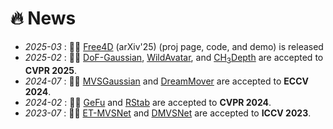 # 🔥 News
<!-- 加点表情包,直接复制图片即可  https://github.com/guodongxiaren/README/blob/master/emoji.md?tdsourcetag=s_pcqq_aiomsg -->
- *2025-03* : 🎉🎉 [Free4D](https://free4d.github.io/) (arXiv'25) (proj page, code, and demo) is released
- *2025-02* : 🎉🎉 [DoF-Gaussian](https://dof-gaussian.github.io/), [WildAvatar](https://wildavatar.github.io/), and [CH<sub>3</sub>Depth]() are accepted to **CVPR 2025**.
- *2024-07* : 🎉🎉 [MVSGaussian](https://mvsgaussian.github.io/) and [DreamMover](https://dreamm0ver.github.io/) are accepted to **ECCV 2024**.
- *2024-02* : 🎉🎉 [GeFu](https://gefucvpr24.github.io/) and [RStab](https://arxiv.org/pdf/2404.12887) are accepted to **CVPR 2024**.
- *2023-07* : 🎉🎉 [ET-MVSNet](https://arxiv.org/abs/2309.17218) and [DMVSNet](https://arxiv.org/abs/2307.09160) are accepted to **ICCV 2023**.